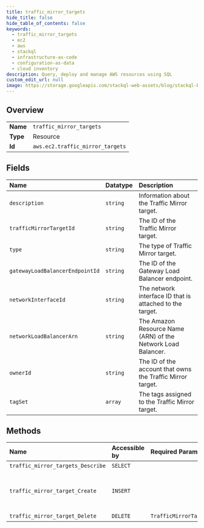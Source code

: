 ```yaml
---
title: traffic_mirror_targets
hide_title: false
hide_table_of_contents: false
keywords:
  - traffic_mirror_targets
  - ec2
  - aws    
  - stackql
  - infrastructure-as-code
  - configuration-as-data
  - cloud inventory
description: Query, deploy and manage AWS resources using SQL
custom_edit_url: null
image: https://storage.googleapis.com/stackql-web-assets/blog/stackql-blog-post-featured-image.png
---
```

  
    

## Overview
<table><tbody>
<tr><td><b>Name</b></td><td><code>traffic_mirror_targets</code></td></tr>
<tr><td><b>Type</b></td><td>Resource</td></tr>
<tr><td><b>Id</b></td><td><code>aws.ec2.traffic_mirror_targets</code></td></tr>
</tbody></table>

## Fields
| Name | Datatype | Description |
|:-----|:---------|:------------|
| `description` | `string` | Information about the Traffic Mirror target. |
| `trafficMirrorTargetId` | `string` | The ID of the Traffic Mirror target. |
| `type` | `string` | The type of Traffic Mirror target. |
| `gatewayLoadBalancerEndpointId` | `string` | The ID of the Gateway Load Balancer endpoint. |
| `networkInterfaceId` | `string` | The network interface ID that is attached to the target. |
| `networkLoadBalancerArn` | `string` | The Amazon Resource Name (ARN) of the Network Load Balancer. |
| `ownerId` | `string` | The ID of the account that owns the Traffic Mirror target. |
| `tagSet` | `array` | The tags assigned to the Traffic Mirror target. |
## Methods
| Name | Accessible by | Required Params | Description |
|:-----|:--------------|:----------------|:------------|
| `traffic_mirror_targets_Describe` | `SELECT` |  | Information about one or more Traffic Mirror targets. |
| `traffic_mirror_target_Create` | `INSERT` |  | &lt;p&gt;Creates a target for your Traffic Mirror session.&lt;/p&gt; &lt;p&gt;A Traffic Mirror target is the destination for mirrored traffic. The Traffic Mirror source and the Traffic Mirror target (monitoring appliances) can be in the same VPC, or in different VPCs connected via VPC peering or a transit gateway.&lt;/p&gt; &lt;p&gt;A Traffic Mirror target can be a network interface, a Network Load Balancer, or a Gateway Load Balancer endpoint.&lt;/p&gt; &lt;p&gt;To use the target in a Traffic Mirror session, use &lt;a href="https://docs.aws.amazon.com/AWSEC2/latest/APIReference/API_CreateTrafficMirrorSession.htm"&gt;CreateTrafficMirrorSession&lt;/a&gt;.&lt;/p&gt; |
| `traffic_mirror_target_Delete` | `DELETE` | `TrafficMirrorTargetId` | &lt;p&gt;Deletes the specified Traffic Mirror target.&lt;/p&gt; &lt;p&gt;You cannot delete a Traffic Mirror target that is in use by a Traffic Mirror session.&lt;/p&gt; |
